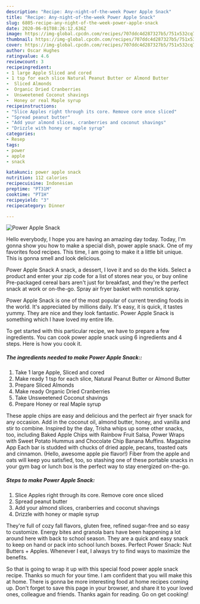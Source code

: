 ```yaml
---
description: "Recipe: Any-night-of-the-week Power Apple Snack"
title: "Recipe: Any-night-of-the-week Power Apple Snack"
slug: 6805-recipe-any-night-of-the-week-power-apple-snack
date: 2020-06-01T08:26:12.636Z
image: https://img-global.cpcdn.com/recipes/707ddc4d287327b5/751x532cq70/power-apple-snack-recipe-main-photo.jpg
thumbnail: https://img-global.cpcdn.com/recipes/707ddc4d287327b5/751x532cq70/power-apple-snack-recipe-main-photo.jpg
cover: https://img-global.cpcdn.com/recipes/707ddc4d287327b5/751x532cq70/power-apple-snack-recipe-main-photo.jpg
author: Oscar Hughes
ratingvalue: 4.6
reviewcount: 3
recipeingredient:
- 1 large Apple Sliced and cored
- 1 tsp for each slice Natural Peanut Butter or Almond Butter
-  Sliced Almonds
-  Organic Dried Cranberries
-  Unsweetened Coconut shavings
-  Honey or real Maple syrup
recipeinstructions:
- "Slice Apples right through its core. Remove core once sliced"
- "Spread peanut butter"
- "Add your almond slices, cranberries and coconut shavings"
- "Drizzle with honey or maple syrup"
categories:
- Resep
tags:
- power
- apple
- snack

katakunci: power apple snack
nutrition: 112 calories
recipecuisine: Indonesian
preptime: "PT31M"
cooktime: "PT1H"
recipeyield: "3"
recipecategory: Dinner

---
```



![Power Apple Snack](https://img-global.cpcdn.com/recipes/707ddc4d287327b5/751x532cq70/power-apple-snack-recipe-main-photo.jpg)

Hello everybody, I hope you are having an amazing day today. Today, I'm gonna show you how to make a special dish, power apple snack. One of my favorites food recipes. This time, I am going to make it a little bit unique. This is gonna smell and look delicious.

Power Apple Snack A snack, a dessert, I love it and so do the kids. Select a product and enter your zip code for a list of stores near you, or buy online Pre-packaged cereal bars aren&#39;t just for breakfast, and they&#39;re the perfect snack at work or on-the-go. Spray air fryer basket with nonstick spray.

Power Apple Snack is one of the most popular of current trending foods in the world. It's appreciated by millions daily. It's easy, it is quick, it tastes yummy. They are nice and they look fantastic. Power Apple Snack is something which I have loved my entire life.


To get started with this particular recipe, we have to prepare a few ingredients. You can cook power apple snack using 6 ingredients and 4 steps. Here is how you cook it.

##### The ingredients needed to make Power Apple Snack::

1. Take 1 large Apple, Sliced and cored
1. Make ready 1 tsp for each slice, Natural Peanut Butter or Almond Butter
1. Prepare  Sliced Almonds
1. Make ready  Organic Dried Cranberries
1. Take  Unsweetened Coconut shavings
1. Prepare  Honey or real Maple syrup


These apple chips are easy and delicious and the perfect air fryer snack for any occasion. Add in the coconut oil, almond butter, honey, and vanilla and stir to combine. Inspired by the day, Trisha whips up some other snacks, too, including Baked Apple Chips with Rainbow Fruit Salsa, Power Wraps with Sweet Potato Hummus and Chocolate Chip Banana Muffins. Magazine App Each bar is studded with chucks of dried apple, pecans, toasted oats and cinnamon. (Hello, awesome apple pie flavor!) Fiber from the apple and oats will keep you satisfied, too, so stashing one of these portable snacks in your gym bag or lunch box is the perfect way to stay energized on-the-go. 

##### Steps to make Power Apple Snack:

1. Slice Apples right through its core. Remove core once sliced
1. Spread peanut butter
1. Add your almond slices, cranberries and coconut shavings
1. Drizzle with honey or maple syrup


They&#39;re full of cozy fall flavors, gluten free, refined sugar-free and so easy to customize. Energy bites and granola bars have been happening a lot around here with back to school season. They are a quick and easy snack to keep on hand or pack into school lunch boxes. Perfect Power Snack: Nut Butters + Apples. Whenever I eat, I always try to find ways to maximize the benefits. 

So that is going to wrap it up with this special food power apple snack recipe. Thanks so much for your time. I am confident that you will make this at home. There is gonna be more interesting food at home recipes coming up. Don't forget to save this page in your browser, and share it to your loved ones, colleague and friends. Thanks again for reading. Go on get cooking!
